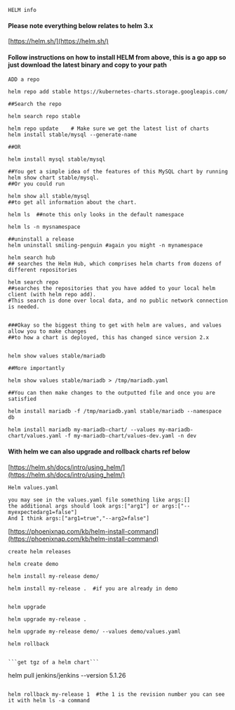 ```HELM info```

#### Please note everything below relates to helm 3.x

[https://helm.sh/](https://helm.sh/)

#### Follow instructions on how to install HELM from above, this is a go app so just download the latest binary and copy to your path

```ADD a repo```

````
helm repo add stable https://kubernetes-charts.storage.googleapis.com/

##Search the repo

helm search repo stable

helm repo update    # Make sure we get the latest list of charts
helm install stable/mysql --generate-name

##OR

helm install mysql stable/mysql

##You get a simple idea of the features of this MySQL chart by running 
helm show chart stable/mysql. 
##Or you could run 

helm show all stable/mysql 
##to get all information about the chart.

helm ls  ##note this only looks in the default namespace

helm ls -n mysnamespace

##uninstall a release
helm uninstall smiling-penguin #again you might -n mynamespace

````

````
helm search hub 
## searches the Helm Hub, which comprises helm charts from dozens of different repositories

helm search repo 
##searches the repositories that you have added to your local helm client (with helm repo add). 
#This search is done over local data, and no public network connection is needed.


###Okay so the biggest thing to get with helm are values, and values allow you to make changes
##to how a chart is deployed, this has changed since version 2.x


helm show values stable/mariadb

##More importantly

helm show values stable/mariadb > /tmp/mariadb.yaml

##You can then make changes to the outputted file and once you are satisfied

helm install mariadb -f /tmp/mariadb.yaml stable/mariadb --namespace db

helm install mariadb my-mariadb-chart/ --values my-mariadb-chart/values.yaml -f my-mariadb-chart/values-dev.yaml -n dev
````

#### With helm we can also upgrade and rollback charts ref below

[https://helm.sh/docs/intro/using_helm/](https://helm.sh/docs/intro/using_helm/)


```Helm values.yaml```

````
you may see in the values.yaml file something like args:[]
the additional args should look args:["arg1"] or args:["--myexpectedarg1=false"]
And I think args:["arg1=true","--arg2=false"]
````


[https://phoenixnap.com/kb/helm-install-command](https://phoenixnap.com/kb/helm-install-command)


```create helm releases```

````
helm create demo

helm install my-release demo/

helm install my-release .  #if you are already in demo


````


```helm upgrade```

````
helm upgrade my-release .

helm upgrade my-release demo/ --values demo/values.yaml

````

```helm rollback```

````

```get tgz of a helm chart```

````
helm pull jenkins/jenkins --version 5.1.26
````

helm rollback my-release 1  #the 1 is the revision number you can see it with helm ls -a command
````
